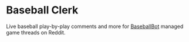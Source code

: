 # Baseball Clerk

Live baseball play-by-play comments and more for [BaseballBot](https://github.com/fustrate/baseballbot) managed game threads on Reddit.
